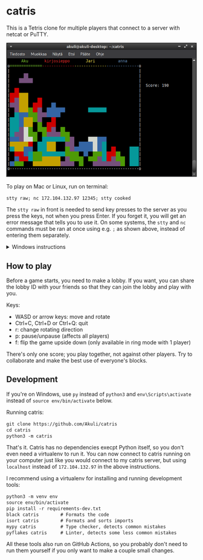 # catris

This is a Tetris clone for multiple players that connect to a server with netcat or PuTTY.

![Screenshot](screenshot.png)

To play on Mac or Linux, run on terminal:

```
stty raw; nc 172.104.132.97 12345; stty cooked
```

The `stty raw` in front is needed to send key presses to the server
as you press the keys, not when you press Enter.
If you forget it, you will get an error message that tells you to use it.
On some systems, the `stty` and `nc` commands must be ran at once using e.g. `;` as shown above,
instead of entering them separately.

<details>
<summary>Windows instructions</summary>

[Install PuTTY](https://www.putty.org/).
Once installed, you can open it from the start menu.
Fill in these settings:
- Session:
    - Host Name: `172.104.132.97`
    - Port: `12345`
    - Connection type: Raw
- Terminal:
    - Local echo: Force off
    - Local line editing: Force off

Then click the "Open" button to play.

</details>


## How to play

Before a game starts, you need to make a lobby.
If you want, you can share the lobby ID with your friends
so that they can join the lobby and play with you.

Keys:
- WASD or arrow keys: move and rotate
- Ctrl+C, Ctrl+D or Ctrl+Q: quit
- r: change rotating direction
- p: pause/unpause (affects all players)
- f: flip the game upside down (only available in ring mode with 1 player)

There's only one score; you play together, not against other players.
Try to collaborate and make the best use of everyone's blocks.


## Development

If you're on Windows, use `py` instead of `python3` and `env\Scripts\activate` instead of `source env/bin/activate` below.

Running catris:

```
git clone https://github.com/Akuli/catris
cd catris
python3 -m catris
```

That's it.
Catris has no dependencies execpt Python itself,
so you don't even need a virtualenv to run it.
You can now connect to catris running on your computer
just like you would connect to my catris server,
but using `localhost` instead of `172.104.132.97` in the above instructions.

I recommend using a virtualenv for installing and running development tools:

```
python3 -m venv env
source env/bin/activate
pip install -r requirements-dev.txt
black catris        # Formats the code
isort catris        # Formats and sorts imports
mypy catris         # Type checker, detects common mistakes
pyflakes catris     # Linter, detects some less common mistakes
```

All these tools also run on GitHub Actions,
so you probably don't need to run them yourself
if you only want to make a couple small changes.
